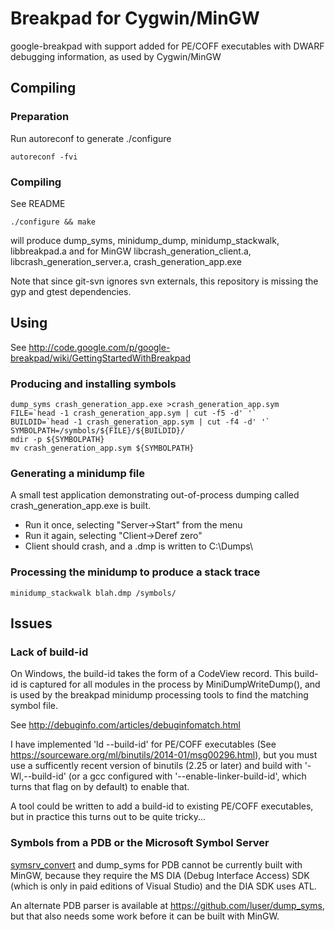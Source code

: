 # Breakpad for Cygwin/MinGW

google-breakpad with support added for PE/COFF executables with DWARF debugging
information, as used by Cygwin/MinGW

## Compiling

### Preparation

Run autoreconf to generate ./configure

````
autoreconf -fvi
````

### Compiling

See README

````
./configure && make
````

will produce dump\_syms, minidump\_dump, minidump\_stackwalk, libbreakpad.a
and for MinGW libcrash\_generation_client.a, libcrash\_generation_server.a, crash\_generation_app.exe

Note that since git-svn ignores svn externals, this repository is missing the
gyp and gtest dependencies.

## Using

See http://code.google.com/p/google-breakpad/wiki/GettingStartedWithBreakpad

### Producing and installing symbols

````
dump_syms crash_generation_app.exe >crash_generation_app.sym
FILE=`head -1 crash_generation_app.sym | cut -f5 -d' '`
BUILDID=`head -1 crash_generation_app.sym | cut -f4 -d' '`
SYMBOLPATH=/symbols/${FILE}/${BUILDID}/
mdir -p ${SYMBOLPATH}
mv crash_generation_app.sym ${SYMBOLPATH}
````

### Generating a minidump file

A small test application demonstrating out-of-process dumping called
crash\_generation\_app.exe is built.

- Run it once, selecting "Server->Start" from the menu
- Run it again, selecting "Client->Deref zero"
- Client should crash, and a .dmp is written to C:\Dumps\

### Processing the minidump to produce a stack trace

````
minidump_stackwalk blah.dmp /symbols/
````

## Issues

### Lack of build-id

On Windows, the build-id takes the form of a CodeView record.
This build-id is captured for all modules in the process by MiniDumpWriteDump(),
and is used by the breakpad minidump processing tools to find the matching
symbol file.

See http://debuginfo.com/articles/debuginfomatch.html

I have implemented 'ld --build-id' for PE/COFF executables (See
https://sourceware.org/ml/binutils/2014-01/msg00296.html), but you must use a
sufficently recent version of binutils (2.25 or later) and build with
'-Wl,--build-id' (or a gcc configured with '--enable-linker-build-id', which
turns that flag on by default) to enable that.

A tool could be written to add a build-id to existing PE/COFF executables, but in
practice this turns out to be quite tricky...

### Symbols from a PDB or the Microsoft Symbol Server

<a href="http://hg.mozilla.org/users/tmielczarek_mozilla.com/fetch-win32-symbols">
symsrv_convert</a> and dump_syms for PDB cannot be currently built with MinGW,
because they require the MS DIA (Debug Interface Access) SDK (which is only in
paid editions of Visual Studio) and the DIA SDK uses ATL.

An alternate PDB parser is available at https://github.com/luser/dump_syms, but
that also needs some work before it can be built with MinGW.
